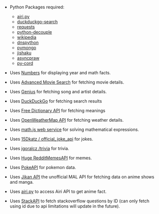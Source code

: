 - Python Packages required:
	- [airi.py](https://pypi.org/project/airi.py/)
	- [duckduckgo-search](https://pypi.org/project/duckduckgo-search/)
	- [requests](https://pypi.org/project/requests/)
	- [python-decouple](https://pypi.org/project/python-decouple/)
	- [wikipedia](https://pypi.org/project/wikipedia/)
	- [dnspython](https://pypi.org/project/dnspython/)
	- [pymongo](https://pypi.org/project/pymongo/)
	- [jishaku](https://github.com/Gorialis/jishaku)
	- [asyncpraw](https://asyncpraw.readthedocs.io/en/stable/)
	- [py-cord](https://github.com/Pycord-Development/pycord)
	


- Uses [Numbers](https://rapidapi.com/divad12/api/numbers-1) for displaying year and math facts.
- Uses [Advanced Movie Search](https://rapidapi.com/jakash1997/api/advanced-movie-search ) for fetching movie details.
- Uses [Genius](https://rapidapi.com/brianiswu/api/genius) for fetching song and artist details.
- Uses [DuckDuckGo](https://duckduckgo.com/) for fetching search results
- Uses [Free Dictionary API](https://dictionaryapi.dev/) for fetching meanings
- Uses [OpenWeatherMap API](https://openweathermap.org/api) for fetching weather details.
- Uses [math.js web service](https://api.mathjs.org/) for solving mathematical expressions.
- Uses [15Dkatz / official_joke_api](https://github.com/15Dkatz/official_joke_api) for jokes.
- Uses [jgoralcz /trivia](https://github.com/jgoralcz/trivia) for trivia.
- Uses [Huge RedditMemesAPI](https://memes.blademaker.tv/) for memes.
- Uses [PokeAPI](https://pokeapi.co/) for pokemon data.
- Uses [Jikan API](https://jikan.moe/) the unofficial MAL API for fetching data on anime shows and manga.
- Uses [airi.py](https://pypi.org/project/airi.py/) to access Airi API to get anime fact.
- Uses [StackAPI](https://stackapi.readthedocs.io/en/latest/index.html) to fetch stackoverflow questions by ID (can only fetch using id due to api limitations will update in the future).
